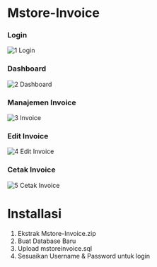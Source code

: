 # Mstore-Invoice


### Login
![1  Login](https://github.com/gfadsrwt2nd/Mstore-Invoice/assets/55633963/44c22701-7987-4dcb-a340-f0800d99431c)<br>

### Dashboard
![2  Dashboard](https://github.com/gfadsrwt2nd/Mstore-Invoice/assets/55633963/02f1637a-2e97-4419-a586-628b5ac9e5d6)<br>

### Manajemen Invoice
![3  Invoice](https://github.com/gfadsrwt2nd/Mstore-Invoice/assets/55633963/c573e1d8-b519-4fa0-ab6c-9adf93504106)<br>

### Edit Invoice
![4  Edit Invoice](https://github.com/gfadsrwt2nd/Mstore-Invoice/assets/55633963/8b134883-fd32-4e2e-b635-73bcfa6ed4de)<br>

### Cetak Invoice
![5  Cetak Invoice](https://github.com/gfadsrwt2nd/Mstore-Invoice/assets/55633963/1e59d784-8658-4bf7-8cbf-14c098f0c7cf)<br>

# Installasi
1. Ekstrak Mstore-Invoice.zip <br>
2. Buat Database Baru <br>
3. Upload mstoreinvoice.sql<br>
4. Sesuaikan Username & Password untuk login<br>
